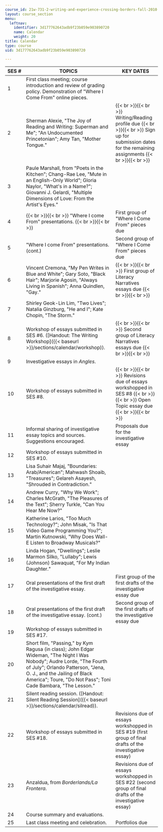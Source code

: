 ```yaml
---
course_id: 21w-731-2-writing-and-experience-crossing-borders-fall-2010
layout: course_section
menu:
  leftnav:
    identifier: 3d177762643adb9f23b059e903890720
    name: Calendar
    weight: 20
title: Calendar
type: course
uid: 3d177762643adb9f23b059e903890720

---
```


| SES # | TOPICS | KEY DATES |
| --- | --- | --- |
| 1 | First class meeting; course introduction and review of grading policy. Demonstration of "Where I Come From" online pieces. | &nbsp; |
| 2 | Sherman Alexie, "The Joy of Reading and Writing: Superman and Me"; "An Undocumented Princetonian"; Amy Tan, "Mother Tongue." |  {{< br >}}{{< br >}} Writing/Reading profile due {{< br >}}{{< br >}} Sign up for submission dates for the remaining assignments {{< br >}}{{< br >}}  |
| 3 | Paule Marshall, from "Poets in the Kitchen"; Chang-Rae Lee, "Mute in an English-Only World"; Gloria Naylor, "What's in a Name?"; Giovanni J. Gelardi, "Multiple Dimensions of Love: From the Artist's Eyes." | &nbsp; |
| 4 |  {{< br >}}{{< br >}} "Where I come From" presentations. {{< br >}}{{< br >}}  | First group of "Where I Come From" pieces due |
| 5 | "Where I come From" presentations. (cont.) | Second group of "Where I Come From" pieces due |
| 6 | Vincent Cremona, "My Pen Writes in Blue and White"; Gary Soto, "Black Hair"; Marjorie Agosin, "Always Living in Spanish"; Anna Quindlen, "Gay." |  {{< br >}}{{< br >}} First group of Literacy Narratives essays due {{< br >}}{{< br >}}  |
| 7 | Shirley Geok-Lin Lim, "Two Lives"; Natalia Ginzburg, "He and I"; Kate Chopin, "The Storm." | &nbsp; |
| 8 | Workshop of essays submitted in SES #6. ([Handout: The Writing Workshop]({{< baseurl >}}/sections/calendar/workshop)). |  {{< br >}}{{< br >}} Second group of Literacy Narratives essays due {{< br >}}{{< br >}}  |
| 9 | Investigative essays in _Angles_. | &nbsp; |
| 10 | Workshop of essays submitted in SES #8. |  {{< br >}}{{< br >}} Revisions due of essays workshopped in SES #8 {{< br >}}{{< br >}} Open Topic essay due {{< br >}}{{< br >}}  |
| 11 | Informal sharing of investigative essay topics and sources. Suggestions encouraged. | Proposals due for the investigative essay |
| 12 | Workshop of essays submitted in SES #10. | &nbsp; |
| 13 | Lisa Suhair Majaj, "Boundaries: Arab/American"; Mahwash Shoaib, "Treasures"; Gelareh Asayesh, "Shrouded in Contradiction." | &nbsp; |
| 14 | Andrew Curry, "Why We Work"; Charles McGrath, "The Pleasures of the Text"; Sherry Turkle, "Can You Hear Me Now?" | &nbsp; |
| 15 | Katherine Larios, "Too Much Technology?"; John Misak, "Is That Video Game Programming You?"; Martin Kutnowski, "Why Does Wall-E Listen to Broadway Musicals?" | &nbsp; |
| 16 | Linda Hogan, "Dwellings"; Leslie Marmon Silko, "Lullaby"; Lewis (Johnson) Sawaquat, "For My Indian Daughter." | &nbsp; |
| 17 | Oral presentations of the first draft of the investigative essay. | First group of the first drafts of the investigative essay due |
| 18 | Oral presentations of the first draft of the investigative essay. (cont.) | Second group of the first drafts of the investigative essay due  |
| 19 | Workshop of essays submitted in SES #17. | &nbsp; |
| 20 | Short film, "Passing," by Kym Ragusa (in class); John Edgar Wideman, "The Night I Was Nobody"; Audre Lorde, "The Fourth of July"; Orlando Patterson, "Jena, O. J., and the Jailing of Black America"; Toure, "Do Not Pass"; Toni Cade Bambara, "The Lesson." | &nbsp; |
| 21 | Silent reading session. ([Handout: Silent Reading Session]({{< baseurl >}}/sections/calendar/silread)). | &nbsp; |
| 22 | Workshop of essays submitted in SES #18. | Revisions due of essays workshopped in SES #19 (first group of final drafts of the investigative essay) |
| 23 | Anzaldua, from _Borderlands/La Frontera_. | Revisions due of essays workshopped in SES #22 (second group of final drafts of the investigative essay) |
| 24 | Course summary and evaluations. | &nbsp; |
| 25 | Last class meeting and celebration. | Portfolios due